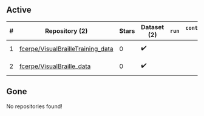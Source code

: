 ## Active
| # | Repository (2) | Stars | Dataset (2) | `run` | `containers-run` | Last Modified |
| --- | --- | --- | --- | --- | --- | --- |
| 1 | [fcerpe/VisualBrailleTraining_data](https://github.com/fcerpe/VisualBrailleTraining_data) | 0 | :heavy_check_mark: |  |  | 2024-03-08 16:39:17+00:00 |
| 2 | [fcerpe/VisualBraille_data](https://github.com/fcerpe/VisualBraille_data) | 0 | :heavy_check_mark: |  |  | 2024-02-12 14:03:34+00:00 |

## Gone
No repositories found!
